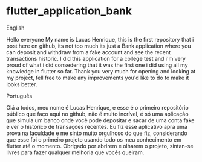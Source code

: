 # flutter_application_bank

English

Hello everyone My name is Lucas Henrique, this is the first repository that i post here on github, its not too much its just a Bank application where you can deposit and withdraw from a fake account and see the recent transactions historic.
I did this application for a college test and i'm very proud of what i did consedering that it was the first one i did using all my knowledge in flutter so far.
Thank you very much for opening and looking at my project, fell free to make any improvements you'd like to do to make it looks better.

Português

Olá a todos, meu nome é Lucas Henrique, e esse é o primeiro repositório público que faço aqui no github, não é muito incrível, é só uma aplicação que simula um banco onde você pode depositar e sacar de uma conta fake e ver o histórico de transações recentes.
Eu fiz esse aplicativo apra uma prova na faculdade e me sinto muito orgulhoso do que fiz, considerando que esse foi o primeiro projeto usando todo os meu conhecimento em flutter até o momento.
Obrigado por abrirem e olharem o projeto, sintan-se livres para fazer qualquer melhoria que vocês queiram.


